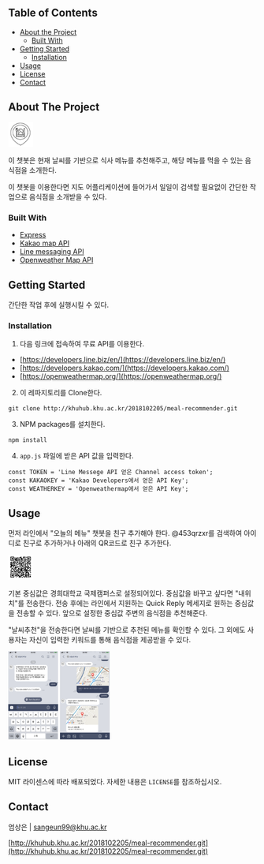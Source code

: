 <!-- TABLE OF CONTENTS -->
## Table of Contents

* [About the Project](#about-the-project)
  * [Built With](#built-with)
* [Getting Started](#getting-started)
  * [Installation](#installation)
* [Usage](#usage)
* [License](#license)
* [Contact](#contact)

<!-- ABOUT THE PROJECT -->
## About The Project

<img src="/images/logo.png" width="10%" height="10%" alt="로고"></img>

이 챗봇은 현재 날씨를 기반으로 식사 메뉴를 추천해주고, 해당 메뉴를 먹을 수 있는 음식점을 소개한다.

이 챗봇을 이용한다면 지도 어플리케이션에 들어가서 일일이 검색할 필요없이 간단한 작업으로 음식점을 소개받을 수 있다.

### Built With

* [Express](https://github.com/expressjs/express)
* [Kakao map API](https://developers.kakao.com/)
* [Line messaging API](https://developers.line.biz/en/)
* [Openweather Map API](https://openweathermap.org/)

<!-- GETTING STARTED -->
## Getting Started

간단한 작업 후에 실행시킬 수 있다.

### Installation

1. 다음 링크에 접속하여 무료 API를 이용한다.
* [https://developers.line.biz/en/](https://developers.line.biz/en/)
* [https://developers.kakao.com/](https://developers.kakao.com/)
* [https://openweathermap.org/](https://openweathermap.org/)

2. 이 레파지토리를 Clone한다.
```
git clone http://khuhub.khu.ac.kr/2018102205/meal-recommender.git
```

3. NPM packages를 설치한다.
```
npm install
```

4. `app.js` 파일에 받은 API 값을 입력한다.
```
const TOKEN = 'Line Messege API 얻은 Channel access token';
const KAKAOKEY = 'Kakao Developers에서 얻은 API Key';
const WEATHERKEY = 'Openweathermap에서 얻은 API Key';
```

<!-- USAGE EXAMPLES -->
## Usage

먼저 라인에서 "오늘의 메뉴" 챗봇을 친구 추가해야 한다. @453qrzxr를 검색하여 아이디로 친구로 추가하거나 아래의 QR코드로 친구 추가한다.

<img src="/images/QRcode.png" width="10%" height="10%" alt="QR CODE"></img>

기본 중심값은 경희대학교 국제캠퍼스로 설정되어있다. 중심값을 바꾸고 싶다면 "내위치"를 전송한다. 전송 후에는 라인에서 지원하는 Quick Reply 메세지로 원하는 중심값을 전송할 수 있다. 앞으로 설정한 중심값 주변의 음식점을 추천해준다.

"날씨추천"을 전송한다면 날씨를 기반으로 추천된 메뉴를 확인할 수 있다. 그 외에도 사용자는 자신이 입력한 키워드를 통해 음식점을 제공받을 수 있다.

<img src="/images/screenshot1.png" width="20%" height="20%" alt="Screenshot1"></img>
<img src="/images/screenshot2.png" width="20%" height="20%" alt="Screenshot2"></img>


<!-- LICENSE -->
## License

MIT 라이센스에 따라 배포되었다. 자세한 내용은 `LICENSE`를 참조하십시오.

<!-- CONTACT -->
## Contact

엄상은 | sangeun99@khu.ac.kr

[http://khuhub.khu.ac.kr/2018102205/meal-recommender.git](http://khuhub.khu.ac.kr/2018102205/meal-recommender.git)